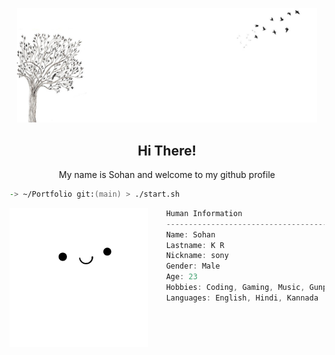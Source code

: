 <p align="center">
    <img src="banner.jpg" width="480px"/>
</p>

<h2 align="center">Hi There!</h2>
<p align="center">My name is Sohan and welcome to my github profile</p>

```zsh
-> ~/Portfolio git:(main) > ./start.sh
```

<img align="left" src="1.png" height="222px"/>

```csharp
    Human Information
    ------------------------------------------
    Name: Sohan
    Lastname: K R
    Nickname: sony
    Gender: Male
    Age: 23
    Hobbies: Coding, Gaming, Music, Gunpla
    Languages: English, Hindi, Kannada
```

<br>

